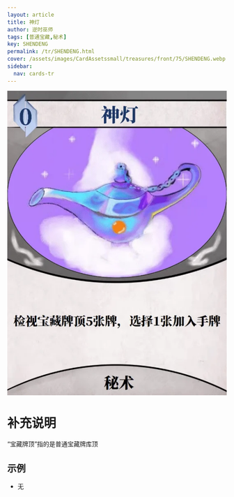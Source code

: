 ```yaml
---
layout: article
title: 神灯
author: 逆时巫师
tags: [普通宝藏,秘术]
key: SHENDENG
permalink: /tr/SHENDENG.html
cover: /assets/images/CardAssetssmall/treasures/front/75/SHENDENG.webp
sidebar:
  nav: cards-tr
---
```

![](/assets/images/CardAssets/treasures/front/75/SHENDENG.webp)

# 补充说明
“宝藏牌顶”指的是普通宝藏牌库顶


## 示例
* 无